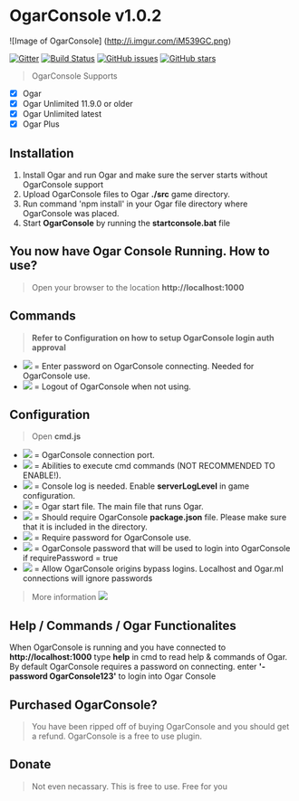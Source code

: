 # OgarConsole v1.0.2
![Image of OgarConsole] (http://i.imgur.com/iM539GC.png)

[![Gitter](https://badges.gitter.im/LegitSoulja/OgarConsole.svg)](https://gitter.im/LegitSoulja/OgarConsole?utm_source=badge&utm_medium=badge&utm_campaign=pr-badge&utm_content=body_badge) [![Build Status](https://travis-ci.org/LegitSoulja/OgarConsole.svg?branch=master)](https://travis-ci.org/LegitSoulja/OgarConsole) [![GitHub issues](https://img.shields.io/github/issues/LegitSoulja/OgarConsole.svg)](https://github.com/LegitSoulja/OgarConsole/issues) [![GitHub stars](https://img.shields.io/github/stars/LegitSoulja/OgarConsole.svg)](https://github.com/LegitSoulja/OgarConsole/stargazers)

> OgarConsole Supports
- [x] Ogar
- [x] Ogar Unlimited 11.9.0 or older
- [x] Ogar Unlimited latest
- [x] Ogar Plus

## Installation
1. Install Ogar and run Ogar and make sure the server starts without OgarConsole support
2. Upload OgarConsole files to Ogar **./src** game directory.
3. Run command 'npm install' in your Ogar file directory where OgarConsole was placed.
4. Start **OgarConsole** by running the **startconsole.bat** file

## You now have Ogar Console Running. How to use?
> Open your browser to the location **http://localhost:1000**

## Commands
> **Refer to Configuration on how to setup OgarConsole login auth approval**
- ![](https://img.shields.io/badge/command-%20--password%20[password]-green.svg?style=flat-square) = Enter password on OgarConsole connecting. Needed for OgarConsole use.
- ![](https://img.shields.io/badge/command-%20--login-green.svg?style=flat-square) = Logout of OgarConsole when not using.

## Configuration
> Open **cmd.js**

- ![](https://img.shields.io/badge/config-%20this.serverPort-green.svg?style=flat-square) = OgarConsole connection port.
- ![](https://img.shields.io/badge/config-%20this.advanced-green.svg?style=flat-square) = Abilities to execute cmd commands (NOT RECOMMENDED TO ENABLE!).
- ![](https://img.shields.io/badge/config-%20this.log-green.svg?style=flat-square) = Console log is needed. Enable **serverLogLevel** in game configuration.
- ![](https://img.shields.io/badge/config-%20this.ogar-green.svg?style=flat-square) = Ogar start file. The main file that runs Ogar.
- ![](https://img.shields.io/badge/config-%20this.json-green.svg?style=flat-square) = Should require OgarConsole **package.json** file. Please make sure that it is included in the directory.
- ![](https://img.shields.io/badge/config-%20this.requirePassword-green.svg?style=flat-square) = Require password for OgarConsole use.
- ![](https://img.shields.io/badge/config-%20this.consolePassword-green.svg?style=flat-square) = OgarConsole password that will be used to login into OgarConsole if requirePassword = true
- ![](https://img.shields.io/badge/config-%20this.allowOriginPasswordBypass-green.svg?style=flat-square) = Allow OgarConsole origins bypass logins. Localhost and Ogar.ml connections will ignore passwords

> More information [![](https://img.shields.io/badge/faq-link-green.svg?style=flat-square)](https://github.com/LegitSoulja/OgarConsole/issues/7#issuecomment-216086983)

## Help / Commands / Ogar Functionalites
When OgarConsole is running and you have connected to **http://localhost:1000** type **help** in cmd to read help & commands of Ogar. By default OgarConsole requires a password on connecting. enter **'-password OgarConsole123'** to login into Ogar Console

## Purchased OgarConsole?
> You have been ripped off of buying OgarConsole and you should get a refund. OgarConsole is a free to use plugin.

## Donate
> Not even necassary. This is free to use. Free for you
